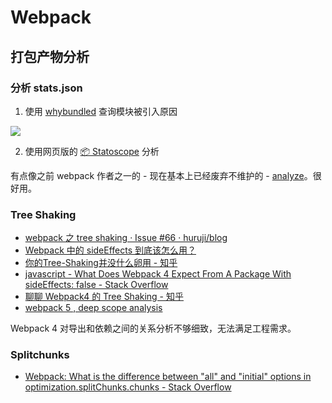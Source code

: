 # Webpack

## 打包产物分析

### 分析 stats.json

1. 使用 [whybundled](https://www.npmjs.com/package/whybundled)  查询模块被引入原因
	
![](https://raw.githubusercontent.com/d4rkr00t/whybundled/HEAD/assets/screenshot.png)

2. 使用网页版的 [📦 Statoscope](https://statoscope.tech/) 分析

有点像之前 webpack 作者之一的 - 现在基本上已经废弃不维护的 - [analyze](http://webpack.github.io/analyse/)。很好用。

### Tree Shaking

- [webpack 之 tree shaking · Issue #66 · huruji/blog](https://github.com/huruji/blog/issues/66)
- [Webpack 中的 sideEffects 到底该怎么用？](https://juejin.cn/post/6844903640533041159)
- [你的Tree-Shaking并没什么卵用 - 知乎](https://zhuanlan.zhihu.com/p/32831172)
- [javascript - What Does Webpack 4 Expect From A Package With sideEffects: false - Stack Overflow](https://stackoverflow.com/questions/49160752/what-does-webpack-4-expect-from-a-package-with-sideeffects-false)
- [聊聊 Webpack4 的 Tree Shaking - 知乎](https://zhuanlan.zhihu.com/p/260724544)
- [webpack 5 , deep scope analysis](https://webpack.js.org/blog/2020-10-10-webpack-5-release/#inner-module-tree-shaking)

Webpack 4 对导出和依赖之间的关系分析不够细致，无法满足工程需求。

### Splitchunks

- [Webpack: What is the difference between "all" and "initial" options in optimization.splitChunks.chunks - Stack Overflow](https://stackoverflow.com/questions/50127185/webpack-what-is-the-difference-between-all-and-initial-options-in-optimizat)
